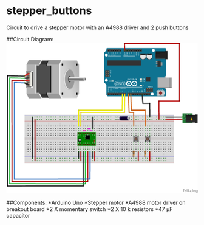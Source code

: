 # stepper_buttons
Circuit to drive a stepper motor with an A4988 driver and 2 push buttons

##Circuit Diagram:
![alt text](circuit_diagram.png)

##Components:
*Arduino Uno
*Stepper motor
*A4988 motor driver on breakout board
*2 X momentary switch
*2 X 10 k resistors
*47 μF capacitor
